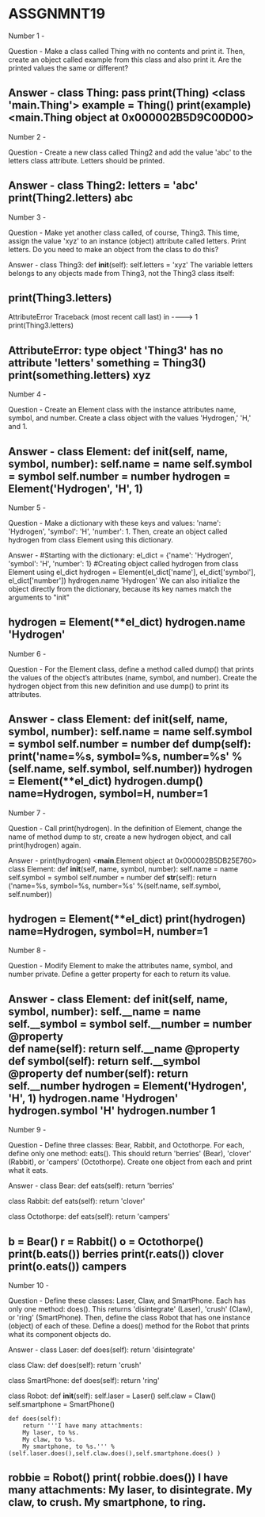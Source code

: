 # ASSGNMNT19

Number 1 -

Question -
Make a class called Thing with no contents and print it. Then, create an object called example from this class and also print it. Are the printed values the same or different?

Answer -
class Thing:
    pass
print(Thing)
<class '__main__.Thing'>
example = Thing()
print(example)
<__main__.Thing object at 0x000002B5D9C00D00>
------------------------------------------------------------------------------------------------------------------------------------------------------------------------------------------------------------------

Number 2 -

Question -
Create a new class called Thing2 and add the value 'abc' to the letters class attribute. Letters should be printed.

Answer -
class Thing2:
    letters = 'abc'
print(Thing2.letters)
abc
------------------------------------------------------------------------------------------------------------------------------------------------------------------------------------------------------------------

Number 3 -

Question -
Make yet another class called, of course, Thing3. This time, assign the value 'xyz' to an instance (object) attribute called letters. Print letters. Do you need to make an object from the class to do this?

Answer -
class Thing3:
    def __init__(self):
        self.letters = 'xyz'
The variable letters belongs to any objects made from Thing3, not the Thing3 class itself:

print(Thing3.letters)
---------------------------------------------------------------------------
AttributeError                            Traceback (most recent call last)
<ipython-input-7-6f5d5916809a> in <module>
----> 1 print(Thing3.letters)

AttributeError: type object 'Thing3' has no attribute 'letters'
something = Thing3()
print(something.letters)
xyz
------------------------------------------------------------------------------------------------------------------------------------------------------------------------------------------------------------------

Number 4 -

Question -
Create an Element class with the instance attributes name, symbol, and number. Create a class object with the values 'Hydrogen,' 'H,' and 1.

Answer -
class Element:
    def __init__(self, name, symbol, number):
        self.name = name
        self.symbol = symbol
        self.number = number
hydrogen = Element('Hydrogen', 'H', 1)
------------------------------------------------------------------------------------------------------------------------------------------------------------------------------------------------------------------

Number 5 -

Question -
Make a dictionary with these keys and values: 'name': 'Hydrogen', 'symbol': 'H', 'number': 1. Then, create an object called hydrogen from class Element using this dictionary.

Answer -
#Starting with the dictionary:
el_dict = {'name': 'Hydrogen', 'symbol': 'H', 'number': 1}
#Creating object called hydrogen from class Element using el_dict
hydrogen = Element(el_dict['name'], el_dict['symbol'], el_dict['number'])
hydrogen.name
'Hydrogen'
We can also initialize the object directly from the dictionary, because its key names match the arguments to "init"

hydrogen = Element(**el_dict)
hydrogen.name
'Hydrogen'
------------------------------------------------------------------------------------------------------------------------------------------------------------------------------------------------------------------

Number 6 -

Question -
For the Element class, define a method called dump() that prints the values of the object’s attributes (name, symbol, and number). Create the hydrogen object from this new definition and use dump() to print its attributes.

Answer -
class Element:
    def __init__(self, name, symbol, number):
        self.name = name
        self.symbol = symbol
        self.number = number
    def dump(self):
        print('name=%s, symbol=%s, number=%s' %(self.name, self.symbol, self.number))
hydrogen = Element(**el_dict)
hydrogen.dump()
name=Hydrogen, symbol=H, number=1
------------------------------------------------------------------------------------------------------------------------------------------------------------------------------------------------------------------

Number 7 -

Question -
Call print(hydrogen). In the definition of Element, change the name of method dump to str, create a new hydrogen object, and call print(hydrogen) again.

Answer -
print(hydrogen)
<__main__.Element object at 0x000002B5DB25E760>
class Element:
    def __init__(self, name, symbol, number):
        self.name = name
        self.symbol = symbol
        self.number = number
    def __str__(self):
        return ('name=%s, symbol=%s, number=%s' %(self.name, self.symbol, self.number))

hydrogen = Element(**el_dict)
print(hydrogen)
name=Hydrogen, symbol=H, number=1
------------------------------------------------------------------------------------------------------------------------------------------------------------------------------------------------------------------

Number 8 -

Question -
Modify Element to make the attributes name, symbol, and number private. Define a getter property for each to return its value.

Answer -
class Element:
    def __init__(self, name, symbol, number):
        self.__name = name
        self.__symbol = symbol
        self.__number = number
    @property    
    def name(self):
        return self.__name
    @property
    def symbol(self):
        return self.__symbol
    @property
    def number(self):
        return self.__number
hydrogen = Element('Hydrogen', 'H', 1)
hydrogen.name
'Hydrogen'
hydrogen.symbol
'H'
hydrogen.number
1
------------------------------------------------------------------------------------------------------------------------------------------------------------------------------------------------------------------

Number 9 -

Question -
Define three classes: Bear, Rabbit, and Octothorpe. For each, define only one method: eats(). This should return 'berries' (Bear), 'clover' (Rabbit), or 'campers' (Octothorpe). Create one object from each and print what it eats.

Answer -
class Bear:
    def eats(self):
        return 'berries'
    
class Rabbit:
    def eats(self):
        return 'clover'

class Octothorpe:
    def eats(self):
        return 'campers'
    
b = Bear()
r = Rabbit()
o = Octothorpe()
print(b.eats())
berries
print(r.eats())
clover
print(o.eats())
campers
------------------------------------------------------------------------------------------------------------------------------------------------------------------------------------------------------------------

Number 10 -

Question -
Define these classes: Laser, Claw, and SmartPhone. Each has only one method: does(). This returns 'disintegrate' (Laser), 'crush' (Claw), or 'ring' (SmartPhone). Then, define the class Robot that has one instance (object) of each of these. Define a does() method for the Robot that prints what its component objects do.

Answer -
class Laser:
    def does(self):
        return 'disintegrate'

class Claw:
    def does(self):
        return 'crush'
    
class SmartPhone:
    def does(self):
        return 'ring'
    
class Robot:
    def __init__(self):
        self.laser = Laser()
        self.claw = Claw()
        self.smartphone = SmartPhone()
        
    def does(self):
        return '''I have many attachments:
        My laser, to %s.
        My claw, to %s.
        My smartphone, to %s.''' % (self.laser.does(),self.claw.does(),self.smartphone.does() )
robbie = Robot()
print( robbie.does())
I have many attachments:
        My laser, to disintegrate.
        My claw, to crush.
        My smartphone, to ring.
------------------------------------------------------------------------------------------------------------------------------------------------------------------------------------------------------------------
